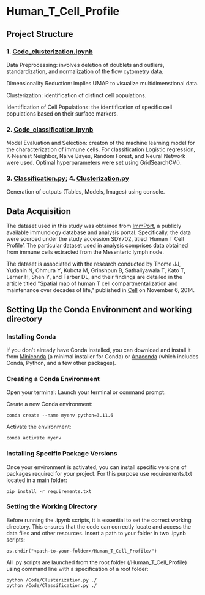 # Human_T_Cell_Profile

## Project Structure

### 1. [**Code_clusterization.ipynb**](Code/Code_clusterization.ipynb)

Data Preprocessing: involves deletion of doublets and outliers, standardization, and normalization of the flow cytometry data.

Dimensionality Reduction: implies UMAP to visualize multidimenstional data.

Clusterization: identification of distinct cell populations.

Identification of Cell Populations: the identification of specific cell populations based on their surface markers.

### 2. [**Code_classification.ipynb**](Code/Code_classification.ipynb)

Model Evaluation and Selection: creaton of the machine learning model for the characterization of immune cells. For classification Logistic regression, K-Nearest Neighbor, Naive Bayes, Random Forest, and Neural Network were used. Optimal hyperparameters were set using GridSearchCV().

### 3. [**Classification.py**](Code/Classification.py); 4. [**Clusterization.py**](Code/Clusterization.py)

Generation of outputs (Tables, Models, Images) using console.

## Data Acquisition

The dataset used in this study was obtained from [ImmPort](https://www.immport.org/home), a publicly available immunology database and analysis portal. Specifically, the data were sourced under the study accession SDY702, titled ‘Human T Cell Profile’. The particular dataset used in analysis comprises data obtained from immune cells extracted from the Mesenteric lymph node.

The dataset is associated with the research conducted by Thome JJ, Yudanin N, Ohmura Y, Kubota M, Grinshpun B, Sathaliyawala T, Kato T, Lerner H, Shen Y, and Farber DL, and their findings are detailed in the article titled "Spatial map of human T cell compartmentalization and maintenance over decades of life," published in [Cell](https://pubmed.ncbi.nlm.nih.gov/25417158/) on November 6, 2014.

## Setting Up the Conda Environment and working directory

### Installing Conda

If you don't already have Conda installed, you can download and install it from [Miniconda](https://docs.conda.io/projects/miniconda/en/latest/) (a minimal installer for Conda) or [Anaconda](https://www.anaconda.com/download) (which includes Conda, Python, and a few other packages).

### Creating a Conda Environment

Open your terminal: Launch your terminal or command prompt.

Create a new Conda environment:

```
conda create --name myenv python=3.11.6 
```

Activate the environment:

```
conda activate myenv
```

### Installing Specific Package Versions

Once your environment is activated, you can install specific versions of packages required for your project. For this purpose use requirements.txt located in a main folder:

```
pip install -r requirements.txt
```

### Setting the Working Directory

Before running the .ipynb scripts, it is essential to set the correct working directory. This ensures that the code can correctly locate and access the data files and other resources. Insert a path to your folder in two .ipynb scripts:

```
os.chdir("<path-to-your-folder>/Human_T_Cell_Profile/")
```

All .py scripts are launched from the root folder (/Human_T_Cell_Profile) using command line with a specification of a root folder:

```
python /Code/Clusterization.py ./
python /Code/Classification.py ./
```
